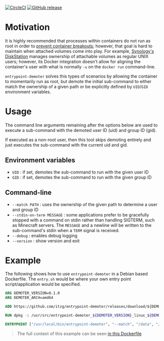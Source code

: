 [![CircleCI](https://circleci.com/gh/itzg/entrypoint-demoter.svg?style=svg)](https://circleci.com/gh/itzg/entrypoint-demoter)
[![GitHub release](https://img.shields.io/github/release/itzg/entrypoint-demoter.svg)](https://github.com/itzg/entrypoint-demoter/releases/latest)

# Motivation

It is  highly recommended that processes within containers do not run as root in order to 
[prevent container breakouts](https://developer.okta.com/blog/2019/07/18/container-security-a-developer-guide#prevent-container-breakouts); however, that
goal is hard to maintain when attached volumes come into play. For example, 
[Synology's DiskStation](https://www.synology.com/en-us/dsm)
manages ownership of attachable volumes as regular UNIX users; however, its Docker integration
doesn't allow for aligning the container's user with what is normally `-u` on the `docker run`
command-line.

`entrypoint-demoter` solves this types of scenarios by allowing the container to momentarily run as 
root, but demote the initial sub-command to either match the ownership of a given path or be 
explicitly defined by `UID`/`GID` environment variables.

# Usage

The command line arguments remaining after the options below are used to execute a 
sub-command with the demoted user ID (uid) and group ID (gid).

If executed as a non-root user, then this tool skips demoting entirely and just executes
the sub-command with the current uid and gid.

## Environment variables

- `UID` : if set, demotes the sub-command to run with the given user ID
- `GID` : if set, demotes the sub-command to run with the given group ID

## Command-line

- `--match PATH` : uses the ownership of the given path to determine a user and group ID
- `--stdin-on-term MESSAGE` : some applications prefer to be gracefully stopped with a command on
   stdin rather than handling SIGTERM, such as Minecraft servers. 
   The `MESSAGE` and a newline will be written to the sub-command's stdin when a `TERM` signal is received.
- `--debug` : enables debug logging
- `--version` : show version and exit

# Example

The following shows how to use `entrypoint-demoter` in a Debian based Dockerfile. The `entry.sh`
would be where your own entry point script/application would be specified.

```Dockerfile
ARG DEMOTER_VERSION=0.1.0
ARG DEMOTER_ARCH=amd64

ADD https://github.com/itzg/entrypoint-demoter/releases/download/${DEMOTER_VERSION}/entrypoint-demoter_${DEMOTER_VERSION}_linux_${DEMOTER_ARCH}.deb /usr/src

RUN dpkg -i /usr/src/entrypoint-demoter_${DEMOTER_VERSION}_linux_${DEMOTER_ARCH}.deb

ENTRYPOINT ["/usr/local/bin/entrypoint-demoter", "--match", "/data", "/entry.sh"]
```

> The full context of this example can be seen [in this Dockerfile](https://github.com/itzg/docker-minecraft-bedrock-server/blob/master/Dockerfile)
